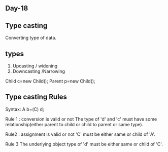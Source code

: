 Day-18
---------
Type casting
---------
Converting type of data.

types
-----
1) Upcasting / widening
2) Downcasting /Narrowing


Child c=new Child();
Parent p=new Child();


Type casting Rules
------------------

Syntax:   A b=(C) d;

Rule 1 : conversion is valid or not
The type of 'd' and 'c' must have some relationship(either parent to child or child to parent or same type).

Rule2 : assignment is valid or not
'C' must be either same or child of 'A'.

Rule 3
The underlying object type of 'd' must be either same or child of 'C'.

